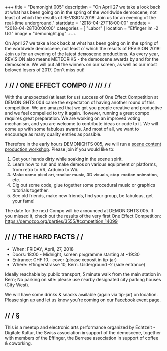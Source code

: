 +++
title = "Demonight 005"
description = "On April 27 we take a look back at what has been going on in the spring of the worldwide demoscene, not least of which the results of REVISION 2018! Join us for an evening of the real-time underground."
startdate = "2018-04-27T18:00:00"
enddate = "2018-04-28T00:00:00"
categories = [ "Labor" ]
location = "Effinger im -2 UG"
image = "demonight.jpg"
+++

<div class="lead">
On April 27 we take a look back at what has been going on in the spring of the worldwide demoscene, not least of which the results of REVISION 2018! Join us for an evening of the latest demoscene productions. As every year, REVISION also means METEORIKS - the demoscene awards by and for the demoscene. We will put all the winners on our screen, as well as our most beloved losers of 2017. Don't miss out!
</div>

## / // / ONE EFFECT COMPO // /// / /

With the unexpected (at least for us) success of One Effect Competition at DEMONIGHTS 004 came the expectation of having another round of this competition. We are amazed that we got you people creative and productive and we feel compelled to try it again. However, running a great compo requires great preparation. We are working on an improved voting mechanism, and you are welcome to contribute ideas or code to it. We will come up with some fabulous awards. And most of all, we want to encourage as many quality entries as possible.

Therefore in the early hours DEMONIGHTS 005, we will run a [scene content production workshop](https://forum.schoolofdata.ch/t/27-4-realtime-content-production-workshop/383). Please join if you would like to:

1. Get your hands dirty while soaking in the scene spirit.
2. Learn how to run and make demos on various equipment or platforms, from retro to VR, Arduino to Wii.
3. Make some pixel art, tracker music, 3D visuals, stop-motion animation, etc.
4. Dig out some code, glue together some procedural music or graphics tutorials together.
5. See old friends, make new friends, find your group, be fabulous, get your fame!

The date for the next Compo will be announced at DEMONIGHTS 005. If you missed it, check out the results of the very first One Effect Competition: https://demozoo.org/parties/3555/#competition_14099


## // // THE HARD FACTS / /

* When: FRIDAY, April, 27, 2018
* Doors: 18:00 - Midnight, screen programme starting at ~19:30
* Entrance: CHF 10.- cover (please deposit in tip-jar)
* Where: Effingerstrasse 10, Bern. Underground -2 (side entrance)

Ideally reachable by public transport, 5 minute walk from the main station in Bern; No parking on site: please use nearby designated city parking houses (City West).

We will have some drinks & snacks available (again via tip-jar) on location. Please sign up and let us know you're coming on our [Facebook event page](https://www.facebook.com/events/197730591003267).


## // / §

This is a meetup and electronic arts performance organized by Echtzeit - Digitale Kultur, the Swiss association in support of the demoscene, together with members of the Effinger, the Bernese association in support of coffee & coworking.
